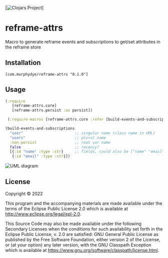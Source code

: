 [![Clojars Project](https://img.shields.io/clojars/v/com.murphydye/reframe-attrs.svg)]

# reframe-attrs

Macro to generate reframe events and subscriptions to get/set attributes in the reframe store

## Installation

`[com.murphydye/reframe-attrs "0.1.0"]`

## Usage

```clojure
(:require
   [reframe-attrs.core]
   [reframe-attrs.persist :as persist])

 (:require-macros [reframe-attrs.core :refer [build-events-and-subscriptions]])

(build-events-and-subscriptions
  "user"                       ;; singular name (class name in UML)
  "users"                      ;; plural name
  :non-persist                 ;; root var name
  false                        ;; recency?
  [{:id "name" :type :str}     ;; fields, could also be ["name" "email"]
   {:id "email" :type :str}])
```

![UML diagram](http://www.plantuml.com/plantuml/svg/SoWkIImgAStDuKhEIImkLWWjJYrIgERAJE7AIynDvKhDJSpCuQhbWihw5wN0f5CIIrAvalEBIq2oO5swTWfA-I05nKeGXLmEgNafGAC1)

## License

Copyright © 2022

This program and the accompanying materials are made available under the
terms of the Eclipse Public License 2.0 which is available at
http://www.eclipse.org/legal/epl-2.0.

This Source Code may also be made available under the following Secondary
Licenses when the conditions for such availability set forth in the Eclipse
Public License, v. 2.0 are satisfied: GNU General Public License as published by
the Free Software Foundation, either version 2 of the License, or (at your
option) any later version, with the GNU Classpath Exception which is available
at https://www.gnu.org/software/classpath/license.html.
